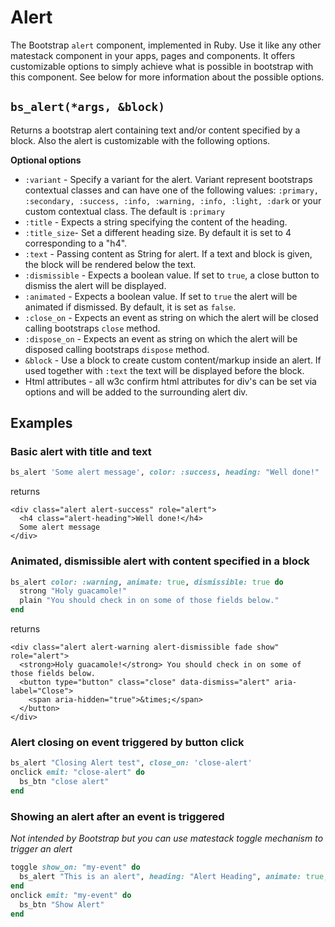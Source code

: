 # Alert

The Bootstrap `alert` component, implemented in Ruby. Use it like any other matestack component in your apps, pages and components. It offers customizable options to simply achieve what is possible in bootstrap with this component. See below for more information about the possible options.

## `bs_alert(*args, &block)`

Returns a bootstrap alert containing text and/or content specified by a block. Also the alert is customizable with the following options.

**Optional options**

* `:variant` - Specify a variant for the alert. Variant represent bootstraps contextual classes and can have one of the following values: `:primary, :secondary, :success, :info, :warning, :info, :light, :dark` or your custom contextual class. The default is `:primary`
* `:title` - Expects a string specifying the content of the heading.
* `:title_size`- Set a different heading size. By default it is set to 4 corresponding to a "h4".
* `:text` - Passing content as String for alert. If a text and block is given, the block will be rendered below the text.
* `:dismissible` - Expects a boolean value. If set to `true`, a close button to dismiss the alert will be displayed.
* `:animated` - Expects a boolean value. If set to `true` the alert will be animated if dismissed. By default, it is set as `false`.
* `:close_on` - Expects an event as string on which the alert will be closed calling bootstraps `close` method.
* `:dispose_on` - Expects an event as string on which the alert will be disposed calling bootstraps `dispose` method.
* `&block` - Use a block to create custom content/markup inside an alert. If used together with `:text` the text will be displayed before the block.
* Html attributes - all w3c confirm html attributes for div's can be set via options and will be added to the surrounding alert div.

## Examples

### Basic alert with title and text

```ruby
bs_alert 'Some alert message', color: :success, heading: "Well done!"
```

returns

```markup
<div class="alert alert-success" role="alert">
  <h4 class="alert-heading">Well done!</h4>
  Some alert message
</div>
```

### Animated, dismissible alert with content specified in a block

```ruby
bs_alert color: :warning, animate: true, dismissible: true do
  strong "Holy guacamole!"
  plain "You should check in on some of those fields below."
end
```

returns

```markup
<div class="alert alert-warning alert-dismissible fade show" role="alert">
  <strong>Holy guacamole!</strong> You should check in on some of those fields below.
  <button type="button" class="close" data-dismiss="alert" aria-label="Close">
    <span aria-hidden="true">&times;</span>
  </button>
</div>
```

### Alert closing on event triggered by button click

```ruby
bs_alert "Closing Alert test", close_on: 'close-alert'  
onclick emit: "close-alert" do
  bs_btn "close alert"
end
```

### Showing an alert after an event is triggered

_Not intended by Bootstrap but you can use matestack toggle mechanism to trigger an alert_

```ruby
toggle show_on: "my-event" do        
  bs_alert "This is an alert", heading: "Alert Heading", animate: true, dismissible: true
end
onclick emit: "my-event" do
  bs_btn "Show Alert"
end
```
